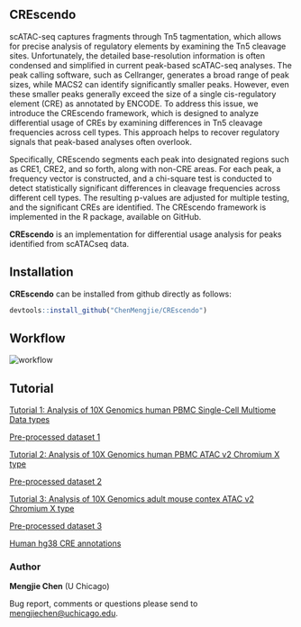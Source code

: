 ## CREscendo

scATAC-seq captures fragments through Tn5 tagmentation, which allows for precise analysis of regulatory elements by examining the Tn5 cleavage sites. Unfortunately, the detailed base-resolution information is often condensed and simplified in current peak-based scATAC-seq analyses. The peak calling software, such as Cellranger, generates a broad range of peak sizes, while MACS2 can identify significantly smaller peaks. However, even these smaller peaks generally exceed the size of a single cis-regulatory element (CRE) as annotated by ENCODE. To address this issue, we introduce the CREscendo framework, which is designed to analyze differential usage of CREs by examining differences in Tn5 cleavage frequencies across cell types. This approach helps to recover regulatory signals that peak-based analyses often overlook.

Specifically, CREscendo segments each peak into designated regions such as CRE1, CRE2, and so forth, along with non-CRE areas. For each peak, a frequency vector is constructed, and a chi-square test is conducted to detect statistically significant differences in cleavage frequencies across different cell types. The resulting p-values are adjusted for multiple testing, and the significant CREs are identified. The CREscendo framework is implemented in the R package,  available on GitHub.

**CREscendo** is an implementation for differential usage analysis for peaks identified from scATACseq data.


## Installation

**CREscendo** can be installed from github directly as follows:

```r
devtools::install_github("ChenMengjie/CREscendo")
```

## Workflow


![workflow](https://github.com/ChenMengjie/CREscendo/blob/main/image/workflow.png)

## Tutorial


[Tutorial 1: Analysis of 10X Genomics human PBMC Single-Cell Multiome Data types](https://htmlpreview.github.io/?https://github.com/ChenMengjie/CREscendo/blob/main/Tutorials/CREscendo_10X_multiome.html)

[Pre-processed dataset 1](https://drive.google.com/file/d/1N34NZYH1LfDs4RPE9y_FGDMc7Cx2cMVj/view?usp=share_link)

[Tutorial 2: Analysis of 10X Genomics human PBMC ATAC v2 Chromium X type](https://htmlpreview.github.io/?https://github.com/ChenMengjie/CREscendo/blob/main/Tutorials/CREscendo_10X_scATAC_Chromium_X2.html)

[Pre-processed dataset 2](https://drive.google.com/file/d/1CtnCInRLnGcnz6wTp_hXPSpP9ZuMs_93/view?usp=share_link)

[Tutorial 3: Analysis of 10X Genomics adult mouse contex ATAC v2 Chromium X type](https://htmlpreview.github.io/?https://github.com/ChenMengjie/CREscendo/blob/main/Tutorials/CREscendo_10X_adult_mouse.html)

[Pre-processed dataset 3](https://drive.google.com/open?id=17QMX7Db_8LEN_oM6Hsu4hRLPzjuur1tT&usp=drive_fs)

[Human hg38 CRE annotations](https://github.com/ChenMengjie/CREscendo/blob/main/data/GRCh38-cCREs.bed)


### Author

**Mengjie Chen** (U Chicago)

Bug report, comments or questions please send to mengjiechen@uchicago.edu.
